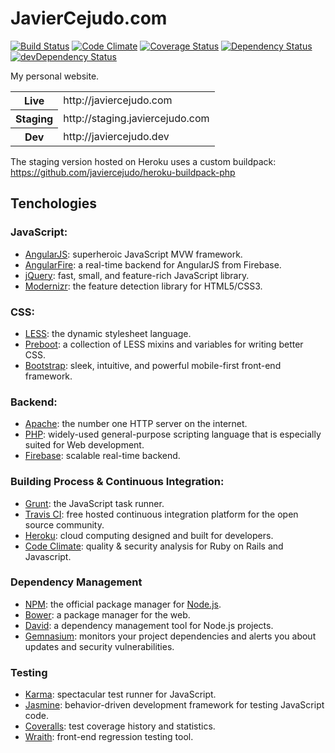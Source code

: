 # JavierCejudo.com

[![Build Status](https://api.travis-ci.org/javiercejudo/javiercejudo.com.png?branch=master)](https://travis-ci.org/javiercejudo/javiercejudo.com)
[![Code Climate](https://codeclimate.com/github/javiercejudo/javiercejudo.com.png)](https://codeclimate.com/github/javiercejudo/javiercejudo.com)
[![Coverage Status](https://coveralls.io/repos/javiercejudo/javiercejudo.com/badge.png?branch=master)](https://coveralls.io/r/javiercejudo/javiercejudo.com?branch=master)
[![Dependency Status](https://gemnasium.com/javiercejudo/javiercejudo.com.png)](https://gemnasium.com/javiercejudo/javiercejudo.com)
[![devDependency Status](https://david-dm.org/javiercejudo/javiercejudo.com/dev-status.png?theme=shields.io)](https://david-dm.org/javiercejudo/javiercejudo.com#info=devDependencies)

My personal website.

<table>
    <tr>
        <th>Live</th>
        <td>http://javiercejudo.com</td>
    </tr>
    <tr>
        <th>Staging</th>
        <td>http://staging.javiercejudo.com</td>
    </tr>
    <tr>
        <th>Dev</th>
        <td>http://javiercejudo.dev</td>
    </tr>
</table>

The staging version hosted on Heroku uses a custom buildpack:
https://github.com/javiercejudo/heroku-buildpack-php

## Tenchologies

### JavaScript:

- [AngularJS](http://angularjs.org/): superheroic JavaScript MVW framework.
- [AngularFire](http://angularfire.com/): a real-time backend for AngularJS from Firebase.
- [jQuery](http://jquery.com/): fast, small, and feature-rich JavaScript library.
- [Modernizr](http://modernizr.com/): the feature detection library for HTML5/CSS3.

### CSS:
- [LESS](http://lesscss.org/): the dynamic stylesheet language.
- [Preboot](http://getpreboot.com/): a collection of LESS mixins and variables for writing better CSS.
- [Bootstrap](http://getbootstrap.com/): sleek, intuitive, and powerful mobile-first front-end framework.

### Backend:

- [Apache](http://httpd.apache.org/): the number one HTTP server on the internet.
- [PHP](http://php.net/): widely-used general-purpose scripting language that is especially suited for Web development.
- [Firebase](https://www.firebase.com/): scalable real-time backend.

### Building Process & Continuous Integration:
- [Grunt](http://gruntjs.com/): the JavaScript task runner.
- [Travis CI](https://travis-ci.org/): free hosted continuous integration platform for the open source community.
- [Heroku](https://www.heroku.com/): cloud computing designed and built for developers.
- [Code Climate](https://codeclimate.com): quality & security analysis for Ruby on Rails and Javascript.

### Dependency Management
- [NPM](https://npmjs.org/): the official package manager for [Node.js](http://nodejs.org/).
- [Bower](http://bower.io/): a package manager for the web.
- [David](https://david-dm.org/): a dependency management tool for Node.js projects.
- [Gemnasium](https://gemnasium.com/): monitors your project dependencies and alerts you about updates and security vulnerabilities.

### Testing
- [Karma](http://karma-runner.github.io/): spectacular test runner for JavaScript.
- [Jasmine](http://pivotal.github.io/jasmine/): behavior-driven development framework for testing JavaScript code.
- [Coveralls](https://coveralls.io/): test coverage history and statistics.
- [Wraith](https://github.com/BBC-News/wraith): front-end regression testing tool.
